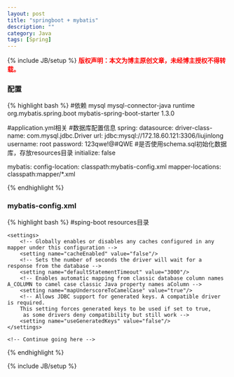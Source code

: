```yaml
---
layout: post
title: "springboot + mybatis"
description: ""
category: Java 
tags: [Spring]
---
```

{% include JB/setup %}
**<font color="red">版权声明：本文为博主原创文章，未经博主授权不得转载。</font>**

### 配置
{% highlight bash %}
#依赖
        <dependency>
			<groupId>mysql</groupId>
			<artifactId>mysql-connector-java</artifactId>
			<scope>runtime</scope>
		</dependency>
		<dependency>
			<groupId>org.mybatis.spring.boot</groupId>
			<artifactId>mybatis-spring-boot-starter</artifactId>
			<version>1.3.0</version>
		</dependency>
		
#application.yml相关
#数据库配置信息
spring:
  datasource:
    driver-class-name: com.mysql.jdbc.Driver
    url: jdbc:mysql://172.18.60.121:3306/liujinlong
    username: root
    password: 123qwe!@#QWE
    #是否使用schema.sql初始化数据库，存放resources目录
    initialize: false

mybatis:
  config-location: classpath:mybatis-config.xml
  mapper-locations: classpath:mapper/*.xml
  
{% endhighlight %}

### mybatis-config.xml 
{% highlight bash %}
#sping-boot resources目录

<?xml version="1.0" encoding="UTF-8"?>
<!DOCTYPE configuration
        PUBLIC "-//mybatis.org//DTD Config 3.0//EN"
        "http://mybatis.org/dtd/mybatis-3-config.dtd">
<configuration>

    <settings>
        <!-- Globally enables or disables any caches configured in any mapper under this configuration -->
        <setting name="cacheEnabled" value="false"/>
        <!-- Sets the number of seconds the driver will wait for a response from the database -->
        <setting name="defaultStatementTimeout" value="3000"/>
        <!-- Enables automatic mapping from classic database column names A_COLUMN to camel case classic Java property names aColumn -->
        <setting name="mapUnderscoreToCamelCase" value="true"/>
        <!-- Allows JDBC support for generated keys. A compatible driver is required.
        This setting forces generated keys to be used if set to true,
         as some drivers deny compatibility but still work -->
        <setting name="useGeneratedKeys" value="false"/>
    </settings>

    <!-- Continue going here -->
</configuration>

{% endhighlight %}

{% include JB/setup %}


